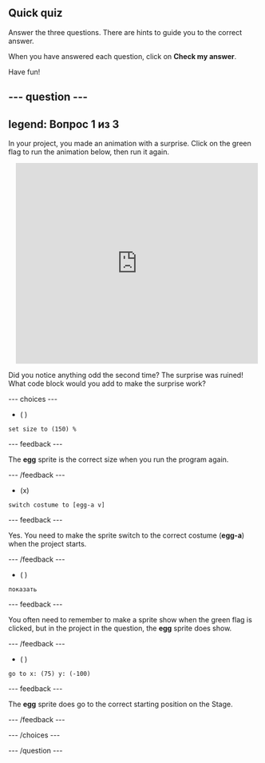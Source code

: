 ## Quick quiz

Answer the three questions. There are hints to guide you to the correct answer.

When you have answered each question, click on **Check my answer**.

Have fun!

--- question ---
---
legend: Вопрос 1 из 3
---

In your project, you made an animation with a surprise. Click on the green flag to run the animation below, then run it again.

<div class="scratch-preview" style="margin-left: 15px;">
  <iframe allowtransparency="true" width="485" height="402" src="https://scratch.mit.edu/projects/embed/499932713/?autostart=false" frameborder="0"></iframe>
</div>

Did you notice anything odd the second time? The surprise was ruined! What code block would you add to make the surprise work?

--- choices ---

- ( )
```blocks3
set size to (150) %
```

  --- feedback ---

 The **egg** sprite is the correct size when you run the program again.

  --- /feedback ---

- (x)
```blocks3
switch costume to [egg-a v]
```

  --- feedback ---

 Yes. You need to make the sprite switch to the correct costume (**egg-a**) when the project starts.

  --- /feedback ---

- ( )
```blocks3
показать
```

  --- feedback ---

 You often need to remember to make a sprite show when the green flag is clicked, but in the project in the question, the **egg** sprite does show.

  --- /feedback ---

- ( )
```blocks3
go to x: (75) y: (-100)
```

  --- feedback ---

 The **egg** sprite does go to the correct starting position on the Stage.

  --- /feedback ---

--- /choices ---

--- /question ---
